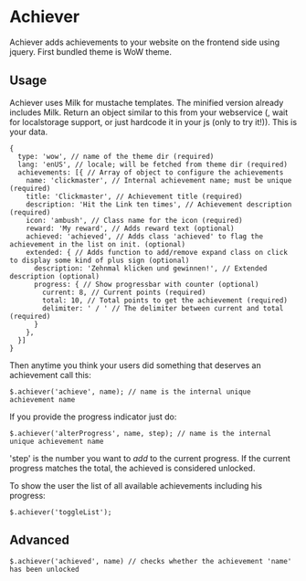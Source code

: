 Achiever
========

Achiever adds achievements to your website on the frontend side using jquery. First bundled theme is WoW theme. 

Usage
-----

Achiever uses Milk for mustache templates. The minified version already includes Milk.
Return an object similar to this from your webservice (, wait for localstorage support, or just hardcode it in your js (only to try it!)). This is your data.


    {
      type: 'wow', // name of the theme dir (required)
      lang: 'enUS', // locale; will be fetched from theme dir (required)
      achievements: [{ // Array of object to configure the achievements
        name: 'clickmaster', // Internal achievement name; must be unique (required)
        title: 'Clickmaster', // Achievement title (required)
        description: 'Hit the Link ten times', // Achievement description (required)
        icon: 'ambush', // Class name for the icon (required)
        reward: 'My reward', // Adds reward text (optional)
        achieved: 'achieved', // Adds class 'achieved' to flag the achievement in the list on init. (optional)
        extended: { // Adds function to add/remove expand class on click to display some kind of plus sign (optional)
          description: 'Zehnmal klicken und gewinnen!', // Extended description (optional)
          progress: { // Show progressbar with counter (optional)
            current: 8, // Current points (required)
            total: 10, // Total points to get the achievement (required)
            delimiter: ' / ' // The delimiter between current and total (required)
          }
        },
      }]
    }
  
Then anytime you think your users did something that deserves an achievement call this:

    $.achiever('achieve', name); // name is the internal unique achievement name
  
If you provide the progress indicator just do:

    $.achiever('alterProgress', name, step); // name is the internal unique achievement name

'step' is the number you want to _add_ to the current progress. If the current progress matches the total, the achieved is considered unlocked.

To show the user the list of all available achievements including his progress:

    $.achiever('toggleList');
  
Advanced
--------

    $.achiever('achieved', name) // checks whether the achievement 'name' has been unlocked